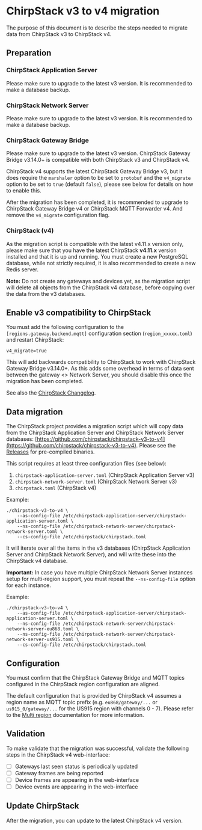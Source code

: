 # ChirpStack v3 to v4 migration

The purpose of this document is to describe the steps needed to migrate
data from ChirpStack v3 to ChirpStack v4.

<!-- toc -->

## Preparation

### ChirpStack Application Server

Please make sure to upgrade to the latest v3 version. It is recommended to
make a database backup.

### ChirpStack Network Server

Please make sure to upgrade to the latest v3 version. It is recommended to
make a database backup.

### ChirpStack Gateway Bridge

Please make sure to upgrade to the latest v3 version. ChirpStack Gateway Bridge
v3.14.0+ is compatible with both ChirpStack v3 and ChirpStack v4.

ChirpStack v4 supports the latest ChirpStack Gateway Bridge v3, but it does
require the `marshaler` option to be set to `protobuf` and the `v4_migrate`
option to be set to `true` (default `false`), please see below for details
on how to enable this.

After the migration has been completed, it is recommended to upgrade to
ChirpStack Gateway Bridge v4 or ChirpStack MQTT Forwarder v4. And remove
the `v4_migrate` configuration flag.

### ChirpStack (v4)

As the migration script is compatible with the latest v4.11.x version only, please
make sure that you have the latest ChirpStack **v4.11.x** version installed and
that it is up and running. You must create a new PostgreSQL database, while not
strictly required, it is also recommended to create a new Redis server.

**Note:** Do not create any gateways and devices yet, as the migration script
will delete all objects from the ChirpStack v4 database, before copying over
the data from the v3 databases.

## Enable v3 compatibility to ChirpStack

You must add the following configuration to the `[regions.gateway.backend.mqtt]`
configuration section (`region_xxxxx.toml`) and restart ChirpStack:

```
v4_migrate=true
```

This will add backwards compatibility to ChirpStack to work with
ChirpStack Gateway Bridge v3.14.0+. As this adds some overhead in terms of
data sent between the gateway <> Network Server, you should disable this once
the migration has been completed.

See also the [ChirpStack Changelog](https://www.chirpstack.io/docs/chirpstack/changelog.html#disable-v3-compatibility-option).

## Data migration

The ChirpStack project provides a migration script which will copy data from
the ChirpStack Application Server and ChirpStack Network Server databases:
[https://github.com/chirpstack/chirpstack-v3-to-v4](https://github.com/chirpstack/chirpstack-v3-to-v4).
Please see the [Releases](https://github.com/chirpstack/chirpstack-v3-to-v4/releases)
for pre-compiled binaries.

This script requires at least three configuration files (see below):

1. `chirpstack-application-server.toml` (ChirpStack Application Server v3)
1. `chirpstack-network-server.toml` (ChirpStack Network Server v3)
1. `chirpstack.toml` (ChirpStack v4)

Example:

```
./chirpstack-v3-to-v4 \
	--as-config-file /etc/chirpstack-application-server/chirpstack-application-server.toml \
	--ns-config-file /etc/chirpstack-network-server/chirpstack-network-server.toml \
	--cs-config-file /etc/chirpstack/chirpstack.toml
```

It will iterate over all the items in the v3 databases (ChirpStack Application
Server and ChirpStack Network Server), and will write these into the
ChirpStack v4 database.

**Important:** In case you have multiple ChirpStack Network Server instances setup for
multi-region support, you must repeat the `--ns-config-file` option for each
instance.

Example:

```
./chirpstack-v3-to-v4 \
	--as-config-file /etc/chirpstack-application-server/chirpstack-application-server.toml \
	--ns-config-file /etc/chirpstack-network-server/chirpstack-network-server-eu868.toml \
	--ns-config-file /etc/chirpstack-network-server/chirpstack-network-server-us915.toml \
	--cs-config-file /etc/chirpstack/chirpstack.toml
```

## Configuration

You must confirm that the ChirpStack Gateway Bridge and MQTT topics configured
in the ChirpStack region configuration are aligned.

The default configuration that is provided by ChirpStack v4 assumes a region
name as MQTT topic prefix (e.g. `eu868/gateway/...` or `us915_0/gateway/...` for
the US915 region with channels 0 - 7). Please refer to the [Multi region](./chirpstack/features/multi-region.md)
documentation for more information.

## Validation

To make validate that the migration was successful, validate the following
steps in the ChirpStack v4 web-interface:

- [ ] Gateways last seen status is periodically updated
- [ ] Gateway frames are being reported
- [ ] Device frames are appearing in the web-interface
- [ ] Device events are appearing in the web-interface

## Update ChirpStack

After the migration, you can update to the latest ChirpStack v4 version.
